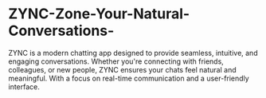 # ZYNC-Zone-Your-Natural-Conversations-
ZYNC is a modern chatting app designed to provide seamless, intuitive, and engaging conversations. Whether you're connecting with friends, colleagues, or new people, ZYNC ensures your chats feel natural and meaningful. With a focus on real-time communication and a user-friendly interface.

